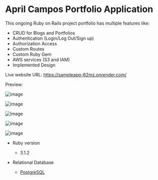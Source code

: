 # April Campos Portfolio Application

This ongoing Ruby on Rails project portfolio has multiple features like:
- CRUD for Blogs and Portfolios
- Authentication (Login/Log Out/Sign up)
- Authorization Access
- Custom Routes
- Custom Ruby Gem
- AWS services (S3 and IAM)
- Implemented Design

Live website URL:
https://sampleapp-62mz.onrender.com/

Preview:

![image](https://github.com/user-attachments/assets/fd6dfa0e-1521-4ca0-a128-a5d8587b60ab)

![image](https://github.com/user-attachments/assets/a6a01179-4d62-462b-bd90-43c0e9fbfe38)

![image](https://github.com/user-attachments/assets/fead01ae-bb02-4111-894f-bdd8fca9a1f3)

![image](https://github.com/user-attachments/assets/8817d6dc-d52e-4ad4-b50a-354027cdf098)

![image](https://github.com/user-attachments/assets/caf63285-676d-4998-a348-908c1ee6e5bc)


* Ruby version
  - 3.1.2

* Relational Database
  - [PostgreSQL](https://www.postgresql.org/)
